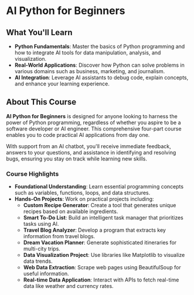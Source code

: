 # AI Python for Beginners

## What You'll Learn

- **Python Fundamentals**: Master the basics of Python programming and how to integrate AI tools for data manipulation, analysis, and visualization.
- **Real-World Applications**: Discover how Python can solve problems in various domains such as business, marketing, and journalism.
- **AI Integration**: Leverage AI assistants to debug code, explain concepts, and enhance your learning experience.

## About This Course

**AI Python for Beginners** is designed for anyone looking to harness the power of Python programming, regardless of whether you aspire to be a software developer or AI engineer. This comprehensive four-part course enables you to code practical AI applications from day one.

With support from an AI chatbot, you'll receive immediate feedback, answers to your questions, and assistance in identifying and resolving bugs, ensuring you stay on track while learning new skills.

### Course Highlights

- **Foundational Understanding**: Learn essential programming concepts such as variables, functions, loops, and data structures.
- **Hands-On Projects**: Work on practical projects including:
  - **Custom Recipe Generator**: Create a tool that generates unique recipes based on available ingredients.
  - **Smart To-Do List**: Build an intelligent task manager that prioritizes tasks using AI.
  - **Travel Blog Analyzer**: Develop a program that extracts key information from travel blogs.
  - **Dream Vacation Planner**: Generate sophisticated itineraries for multi-city trips.
  - **Data Visualization Project**: Use libraries like Matplotlib to visualize data trends.
  - **Web Data Extraction**: Scrape web pages using BeautifulSoup for useful information.
  - **Real-time Data Application**: Interact with APIs to fetch real-time data like weather and currency rates.
